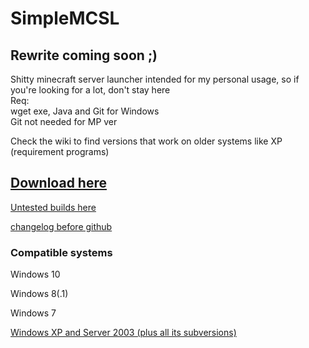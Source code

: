 # SimpleMCSL
## Rewrite coming soon ;)
Shitty minecraft server launcher intended for my personal usage, so if you're looking for a lot, don't stay here<br>
Req:<br>
wget exe, Java and Git for Windows<br> 
Git not needed for MP ver<br>

Check the wiki to find versions that work on older systems like XP (requirement programs)
## [Download here](../../releases/latest)
[Untested builds here](../../releases/tag/be)

[changelog before github](./info/chnglog.txt)
### Compatible systems
Windows 10<br>

Windows 8(.1)<br>

Windows 7<br>

[Windows XP and Server 2003 (plus all its subversions)](../../wiki/Older-system-compatibility)

